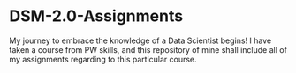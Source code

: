 # DSM-2.0-Assignments
My journey to embrace the knowledge of a Data Scientist begins! I have taken a course from PW skills, and this repository of mine shall include all of my assignments regarding to this particular course.
